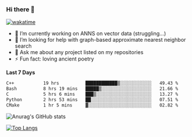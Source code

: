 ### Hi there 👋

[![wakatime](https://wakatime.com/badge/user/8906da98-c623-4aff-ac00-99cb42e09b38.svg)](https://wakatime.com/@8906da98-c623-4aff-ac00-99cb42e09b38)

- 🔭 I’m currently working on ANNS on vector data (struggling...)
- 🤔 I’m looking for help with graph-based approximate nearest neighbor search
- 💬 Ask me about any project listed on my repositories
- ⚡ Fun fact: loving ancient poetry


**Last 7 Days**
<!--START_SECTION:waka-->

```txt
C++           19 hrs          ████████████▒░░░░░░░░░░░░   49.43 %
Bash          8 hrs 19 mins   █████▒░░░░░░░░░░░░░░░░░░░   21.66 %
C             5 hrs 6 mins    ███▒░░░░░░░░░░░░░░░░░░░░░   13.27 %
Python        2 hrs 53 mins   ██░░░░░░░░░░░░░░░░░░░░░░░   07.51 %
CMake         1 hr 5 mins     ▓░░░░░░░░░░░░░░░░░░░░░░░░   02.82 %
```

<!--END_SECTION:waka-->

![Anurag's GitHub stats](https://github-readme-stats.vercel.app/api?username=matchyc&count_private=true&show_icons=true&theme=vue)

[![Top Langs](https://github-readme-stats.vercel.app/api/top-langs/?username=matchyc&langs_count=4&&hide=perl,raku,html,javascript,shell,roff,prolog)](https://github.com/anuraghazra/github-readme-stats)
